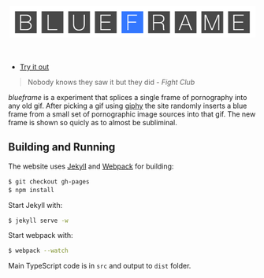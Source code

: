 <div align="center">
    <div><img src="documentation/logo.png" /></div>
    <br>
    <br>
</div>

* [Try it out][site]

> Nobody knows they saw it but they did - *Fight Club*

*blueframe* is a experiment that splices a single frame of pornography into any old gif. After picking a gif using [giphy](https://giphy.com) the site  randomly inserts a blue frame from a small set of pornographic image sources into that gif. The new frame is shown so quicly as to almost be subliminal. 


## Building and Running
The website uses [Jekyll](http://jekyllrb.com/) and [Webpack](http://webpack.github.io/) for building:

```bash
$ git checkout gh-pages
$ npm install
```

Start Jekyll with:

```bash
$ jekyll serve -w
```

Start webpack with:

```bash
$ webpack --watch
```

Main TypeScript code is in `src` and output to `dist` folder.


[site]: https://mattbierner.github.io/blueframe/

